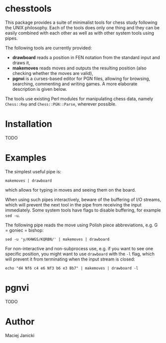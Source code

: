 # chesstools

This package provides a suite of minimalist tools for chess study following the
UNIX philosophy. Each of the tools does only one thing and they can be easily
combined with each other as well as with other system tools using pipes.

The following tools are currently provided:
- **drawboard** reads a position in FEN notation from the standard input and
  draws it,
- **makemoves** reads moves and outputs the resulting position (also checking
  whether the moves are valid),
- **pgnvi** is a curses-based editor for PGN files, allowing for browsing,
  searching, commenting and writing games. A more elaborate description is
  given below.

The tools use existing Perl modules for manipulating chess data, namely
`Chess::Rep` and `Chess::PGN::Parse`, wherever possible.

# Installation

TODO

# Examples

The simplest useful pipe is:
```
makemoves | drawboard
```
which allows for typing in moves and seeing them on the board.

When using such pipes interactively, beware of the buffering of I/O streams,
which will prevent the next tool in the pipe from receiving the input
immediately. Some system tools have flags to disable buffering, for example
`sed -u`.

The following pipe reads the move using Polish piece abbreviations, e.g. G =
goniec = bishop:

```
sed -u 'y/KHWGS/KQRBN/' | makemoves | drawboard
```

For non-interactive and non-subprocess use, e.g. if you want to see one
specific position, you might want to use `drawboard` with the `-l` flag, which
will prevent it from terminating when the input stream is closed:
```
echo "d4 Nf6 c4 e6 Nf3 b6 e3 Bb7" | makemoves | drawboard -l
```

# pgnvi

TODO

# Author

Maciej Janicki

